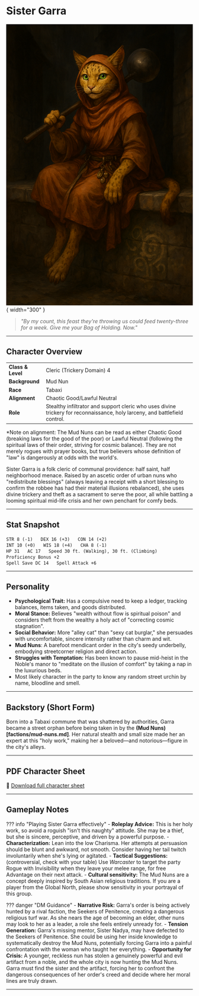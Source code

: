 # Sister Garra

![Sister Garra](assets/sister-garra.png){ width="300" }

> *"By my count, this feast they're throwing us could feed twenty-three for a week. Give me your Bag of Holding. Now."*

---

## Character Overview

|                   |                                      |
| ----------------- | ------------------------------------ |
| **Class & Level** | Cleric (Trickery Domain) 4           |
| **Background** | Mud Nun                              |
| **Race** | Tabaxi                               |
| **Alignment** | Chaotic Good/Lawful Neutral                     |
| **Role** | Stealthy infiltrator and support cleric who uses divine trickery for reconnaissance, holy larceny, and battlefield control. |

*Note on alignment: The Mud Nuns can be read as either Chaotic Good (breaking laws for the good of the poor) or Lawful Neutral (following the spiritual laws of their order, striving for cosmic balance). They are not merely rogues with prayer books, but true believers whose definition of "law" is dangerously at odds with the world's.

Sister Garra is a folk cleric of communal providence: half saint, half neighborhood menace. Raised by an ascetic order of urban nuns who "redistribute blessings" (always leaving a receipt with a short blessing to confirm the robbee has had their material illusions rebalanced), she uses divine trickery and theft as a sacrament to serve the poor, all while battling a looming spiritual mid-life crisis and her own penchant for comfy beds.

---

## Stat Snapshot

```text
STR 8 (-1)   DEX 16 (+3)   CON 14 (+2)
INT 10 (+0)   WIS 18 (+4)   CHA 8 (-1)
HP 31   AC 17   Speed 30 ft. (Walking), 30 ft. (Climbing)
Proficiency Bonus +2
Spell Save DC 14   Spell Attack +6
```

---

## Personality

  * **Psychological Trait:** Has a compulsive need to keep a ledger, tracking balances, items taken, and goods distributed.
  * **Moral Stance:** Believes "wealth without flow is spiritual poison" and considers theft from the wealthy a holy act of "correcting cosmic stagnation".
  * **Social Behavior:** More "alley cat" than "sexy cat burglar," she persuades with uncomfortable, sincere intensity rather than charm and wit.
  * **Mud Nuns**: A barefoot mendicant order in the city's seedy underbelly, embodying streetcorner religion and direct action.
  * **Struggles with Temptation:** Has been known to pause mid-heist in the Noble's manor to "meditate on the illusion of comfort" by taking a nap in the luxurious beds.
  * Most likely character in the party to know any random street urchin by name, bloodline and smell.

---

## Backstory (Short Form)

Born into a Tabaxi commune that was shattered by authorities, Garra became a street orphan before being taken in by the **(Mud Nuns)[factions/mud-nuns.md]**. Her natural stealth and small size made her an expert at this "holy work," making her a beloved—and notorious—figure in the city's alleys.

---

## PDF Character Sheet

📄 [Download full character sheet](assets/sister-garra.pdf)

---

## Gameplay Notes

??? info "Playing Sister Garra effectively"
    - **Roleplay Advice:** This is her holy work, so avoid a roguish "isn't this naughty" attitude. She may be a thief, but she is sincere, perceptive, and driven by a powerful purpose.
    - **Characterization:** Lean into the low Charisma. Her attempts at persuasion should be blunt and awkward, not smooth. Consider having her tail twitch involuntarily when she's lying or agitated.
    - **Tactical Suggestions:** (controversial, check with your table) Use *Warcaster* to target the party Rogue with Invisibility when they leave your melee range, for free Advantage on their next attack.
    - **Cultural sensitivity:** The Mud Nuns are a concept deeply inspired by South Asian religious traditions. If you are a player from the Global North, please show sensitivity in your portrayal of this group. 

??? danger "DM Guidance"
    - **Narrative Risk:** Garra's order is being actively hunted by a rival faction, the Seekers of Penitence, creating a dangerous religious turf war. As she nears the age of becoming an elder, other nuns may look to her as a leader, a role she feels entirely unready for.
    - **Tension Generation:** Garra's missing mentor, Sister Nadya, may have defected to the Seekers of Penitence. She could be using her inside knowledge to systematically destroy the Mud Nuns, potentially forcing Garra into a painful confrontation with the woman who taught her everything.
    - **Opportunity for Crisis:** A younger, reckless nun has stolen a genuinely powerful and evil artifact from a noble, and the whole city is now hunting the Mud Nuns. Garra must find the sister and the artifact, forcing her to confront the dangerous consequences of her order's creed and decide where her moral lines are truly drawn.

---